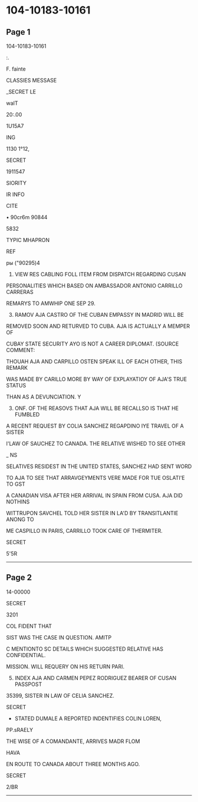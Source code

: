 # 104-10183-10161

## Page 1

104-10183-10161

:.

F. fainte

CLASSIES MESSASE

_SECRET LE

waIT

20:.00

1U15A7

ING

1130 1°12,

SECRET

1911547

SIORITY

IR INFO

CITE

• 90cr6m 90844

5832

TYPIC MHAPRON

REF

ры ("90295)4

1. VIEW RES CABLING FOLL ITEM FROM DISPATCH REGARDING CUSAN

PERSONALITIES WHICH BASED ON AMBASSADOR ANTONIO CARRILLO CARRERAS

REMARYS TO AMWHIP ONE SEP 29.

3. RAMOV AJA CASTRO OF THE CUBAN EMPASSY IN MADRID WILL BE

REMOVED SOON AND RETURVED TO CUBA. AJA IS ACTUALLY A MEMPER OF

CUBAY STATE SECURITY AYO IS NOT A CAREER DIPLOMAT. (SOURCE COMMENT:

THOUAH AJA AND CARPILLO OSTEN SPEAK ILL OF EACH OTHER, THIS REMARK

WAS MADE BY CARILLO MORE BY WAY OF EXPLAYATIOY OF AJA'S TRUE STATUS

THAN AS A DEVUNCIATION. Y

3. ONF. OF THE REASOVS THAT AJA WILL BE RECALLSO IS THAT HE FUMBLED

A RECENT REQUEST BY COLIA SANCHEZ REGAPDINO IYE TRAVEL OF A SISTER

I'LAW OF SAUCHEZ TO CANADA. THE RELATIVE WISHED TO SEE OTHER

_ NS

SELATIVES RESIDEST IN THE UNITED STATES, SANCHEZ HAD SENT WORD

TO AJA TO SEE THAT ARRAVGEYMENTS VERE MADE FOR TUE OSLATI'E TO GST

A CANADIAN VISA AFTER HER ARRIVAL IN SPAIN FROM CUSA. AJA DID NOTHINS

WITTRUPON SAVCHEL TOLD HER SISTER IN LA'D BY TRANSITLANTIE ANONG TO

ME CASPILLO IN PARIS, CARRILLO TOOK CARE OF THERMITER.

SECRET

5'5R

---

## Page 2

14-00000

SECRET

3201

COL FIDENT THAT

SIST WAS THE CASE IN QUESTION. AMITP

C MENTIONTO SC DETAILS WHICH SUGGESTED RELATIVE HAS CONFIDENTIAL.

MISSION. WILL REQUERY ON HIS RETURN PARI.

5. INDEX AJA AND CARMEN PEPEZ RODRIGUEZ BEARER OF CUSAN PASSPOST

35399, SISTER IN LAW OF CELIA SANCHEZ.

SECRET

* STATED DUMALE A REPORTED INDENTIFIES COLIN LOREN,

PP.sRAELY

THE WISE OF A COMANDANTE, ARRIVES MADR FLOM

HAVA

EN ROUTE TO CANADA ABOUT THREE MONTHS AGO.

SECRET

2/BR

---

